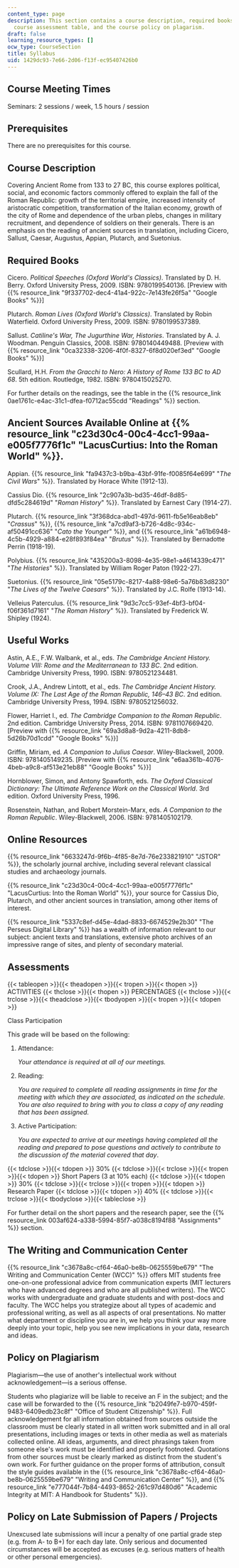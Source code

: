 ```yaml
---
content_type: page
description: This section contains a course description, required books, online resources,
  course assessment table, and the course policy on plagarism.
draft: false
learning_resource_types: []
ocw_type: CourseSection
title: Syllabus
uid: 1429dc93-7e66-2d06-f13f-ec95407426b0
---
```

## Course Meeting Times

Seminars: 2 sessions / week, 1.5 hours / session

## Prerequisites

There are no prerequisites for this course.

## Course Description

Covering Ancient Rome from 133 to 27 BC, this course explores political, social, and economic factors commonly offered to explain the fall of the Roman Republic: growth of the territorial empire, increased intensity of aristocratic competition, transformation of the Italian economy, growth of the city of Rome and dependence of the urban plebs, changes in military recruitment, and dependence of soldiers on their generals. There is an emphasis on the reading of ancient sources in translation, including Cicero, Sallust, Caesar, Augustus, Appian, Plutarch, and Suetonius.

## Required Books

Cicero. *Political Speeches (Oxford World's Classics)*. Translated by D. H. Berry. Oxford University Press, 2009. ISBN: 9780199540136. \[Preview with {{% resource_link "9f337702-dec4-41a4-922c-7e143fe26f5a" "Google Books" %}}\]

Plutarch. *Roman Lives (Oxford World's Classics)*. Translated by Robin Waterfield. Oxford University Press, 2009. ISBN: 9780199537389.

Sallust. *Catiline's War, The Jugurthine War, Histories*. Translated by A. J. Woodman. Penguin Classics, 2008. ISBN: 9780140449488. \[Preview with {{% resource_link "0ca32338-3206-4f0f-8327-6f8d020ef3ed" "Google Books" %}}\]

Scullard, H.H. *From the Gracchi to Nero: A History of Rome 133 BC to AD 68*. 5th edition. Routledge, 1982. ISBN: 9780415025270.

For further details on the readings, see the table in the {{% resource_link 0ae1761c-e4ac-31c1-dfea-f0712ac55cdd "Readings" %}} section.

## Ancient Sources Available Online at {{% resource_link "c23d30c4-00c4-4cc1-99aa-e005f7776f1c" "LacusCurtius: Into the Roman World" %}}.

Appian. {{% resource_link "fa9437c3-b9ba-43bf-91fe-f0085f64e699" "*The Civil Wars*" %}}. Translated by Horace White (1912-13).

Cassius Dio. {{% resource_link "2c907a3b-bd35-46df-8d85-dfd5c284619d" "*Roman History*" %}}. Translated by Earnest Cary (1914-27).

Plutarch. {{% resource_link "3f368dca-abd1-497d-9611-fb5e16eab8eb" "*Crassus*" %}}, {{% resource_link "a7cd9af3-b726-4d8c-934c-af50491cc636" "*Cato the Younger*" %}}, and {{% resource_link "a61b6948-4c5b-4929-a884-e28f893f84ea" "*Brutus*" %}}. Translated by Bernadotte Perrin (1918-19).

Polybius. {{% resource_link "435200a3-8098-4e35-98e1-a4614339c471" "*The Histories*" %}}. Translated by William Roger Paton (1922-27).

Suetonius. {{% resource_link "05e5179c-8217-4a88-98e6-5a76b83d8230" "*The Lives of the Twelve Caesars*" %}}. Translated by J.C. Rolfe (1913-14).

Velleius Paterculus. {{% resource_link "9d3c7cc5-93ef-4bf3-bf04-f06f361d7161" "*The Roman History*" %}}. Translated by Frederick W. Shipley (1924).

## Useful Works

Astin, A.E., F.W. Walbank, et al., eds. *The Cambridge Ancient History. Volume VIII: Rome and the Mediterranean to 133 BC*. 2nd edition. Cambridge University Press, 1990. ISBN: 9780521234481.

Crook, J.A., Andrew Lintott, et al., eds. *The Cambridge Ancient History. Volume IX: The Last Age of the Roman Republic, 146–43 BC*. 2nd edition. Cambridge University Press, 1994. ISBN: 9780521256032.

Flower, Harriet I., ed. *The Cambridge Companion to the Roman Republic*. 2nd edition. Cambridge University Press, 2014. ISBN: 9781107669420. \[Preview with {{% resource_link "69a3d8a8-9d2a-4211-8db8-5d26b70d1cdd" "Google Books" %}}\]

Griffin, Miriam, ed. *A Companion to Julius Caesar*. Wiley-Blackwell, 2009. ISBN: 9781405149235. \[Preview with {{% resource_link "e6aa361b-4076-4beb-a9c8-af513e21eb88" "Google Books" %}}\]

Hornblower, Simon, and Antony Spawforth, eds. *The Oxford Classical Dictionary: The Ultimate Reference Work on the Classical World*. 3rd edition. Oxford University Press, 1996.

Rosenstein, Nathan, and Robert Morstein-Marx, eds. *A Companion to the Roman Republic*. Wiley-Blackwell, 2006. ISBN: 9781405102179.

## Online Resources

{{% resource_link "6633247d-9f6b-4f85-8e7d-76e233821910" "JSTOR" %}}, the scholarly journal archive, including several relevant classical studies and archaeology journals.

{{% resource_link "c23d30c4-00c4-4cc1-99aa-e005f7776f1c" "LacusCurtius: Into the Roman World" %}}, your source for Cassius Dio, Plutarch, and other ancient sources in translation, among other items of interest.

{{% resource_link "5337c8ef-d45e-4dad-8833-6674529e2b30" "The Perseus Digital Library" %}} has a wealth of information relevant to our subject: ancient texts and translations, extensive photo archives of an impressive range of sites, and plenty of secondary material.

## Assessments

{{< tableopen >}}{{< theadopen >}}{{< tropen >}}{{< thopen >}}
ACTIVITIES
{{< thclose >}}{{< thopen >}}
PERCENTAGES
{{< thclose >}}{{< trclose >}}{{< theadclose >}}{{< tbodyopen >}}{{< tropen >}}{{< tdopen >}}

Class Participation

This grade will be based on the following:

1. Attendance:   
      
    *Your attendance is required at all of our meetings.*
2. Reading:   
      
    *You are required to complete all reading assignments in time for the meeting with which they are associated, as indicated on the schedule. You are also required to bring with you to class a copy of any reading that has been assigned.*
3. Active Participation:   
      
    *You are expected to arrive at our meetings having completed all the reading and prepared to pose questions and actively to contribute to the discussion of the material covered that day*.

{{< tdclose >}}{{< tdopen >}}
30%
{{< tdclose >}}{{< trclose >}}{{< tropen >}}{{< tdopen >}}
Short Papers (3 at 10% each)
{{< tdclose >}}{{< tdopen >}}
30%
{{< tdclose >}}{{< trclose >}}{{< tropen >}}{{< tdopen >}}
Research Paper
{{< tdclose >}}{{< tdopen >}}
40%
{{< tdclose >}}{{< trclose >}}{{< tbodyclose >}}{{< tableclose >}}

For further detail on the short papers and the research paper, see the {{% resource_link 003af624-a338-5994-85f7-a038c8194f88 "Assignments" %}} section.

## The Writing and Communication Center

{{% resource_link "c3678a8c-cf64-46a0-be8b-0625559be679" "The Writing and Communication Center (WCC)" %}} offers MIT students free one-on-one professional advice from communication experts (MIT lecturers who have advanced degrees and who are all published writers). The WCC works with undergraduate and graduate students and with post-docs and faculty. The WCC helps you strategize about all types of academic and professional writing, as well as all aspects of oral presentations. No matter what department or discipline you are in, we help you think your way more deeply into your topic, help you see new implications in your data, research and ideas.

## Policy on Plagiarism

Plagiarism—the use of another's intellectual work without acknowledgement—is a serious offense.

Students who plagiarize will be liable to receive an F in the subject; and the case will be forwarded to the {{% resource_link "b2049fe7-b970-459f-9483-6409edb23c8f" "Office of Student Citizenship" %}}. Full acknowledgement for all information obtained from sources outside the classroom must be clearly stated in all written work submitted and in all oral presentations, including images or texts in other media as well as materials collected online. All ideas, arguments, and direct phrasings taken from someone else's work must be identified and properly footnoted. Quotations from other sources must be clearly marked as distinct from the student's own work. For further guidance on the proper forms of attribution, consult the style guides available in the {{% resource_link "c3678a8c-cf64-46a0-be8b-0625559be679" "Writing and Communication Center" %}}, and {{% resource_link "e777044f-7b84-4493-8652-261c97d480d6" "Academic Integrity at MIT: A Handbook for Students" %}}.

## Policy on Late Submission of Papers / Projects

Unexcused late submissions will incur a penalty of one partial grade step (e.g. from A- to B+) for each day late. Only serious and documented circumstances will be accepted as excuses (e.g. serious matters of health or other personal emergencies).
